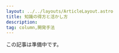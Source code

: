 ```yaml
---
layout: ../../layouts/ArticleLayout.astro
title: 知識の得方と活かし方
description:
tag: column,開発手法
---
```


この記事は準備中です。
